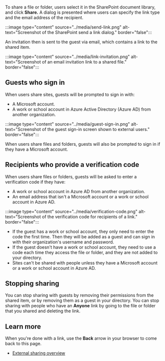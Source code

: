 To share a file or folder, users select it in the SharePoint document library, and click **Share.** A dialog is presented where users can specify the link type and the email address of the recipient.

:::image type="content" source="../media/send-link.png" alt-text="Screenshot of the SharePoint send a link dialog." border="false":::

An invitation then is sent to the guest via email, which contains a link to the shared item.

:::image type="content" source="../media/link-invitation.png" alt-text="Screenshot of an email invitation link to a shared file." border="false":::

## Guests who sign in

When users share sites, guests will be prompted to sign in with:

- A Microsoft account.
- A work or school account in Azure Active Directory (Azure AD) from another organization.

:::image type="content" source="../media/guest-sign-in.png" alt-text="Screenshot of the guest sign-in screen shown to external users." border="false":::

When users share files and folders, guests will also be prompted to sign in if they have a Microsoft account.

## Recipients who provide a verification code

When users share files or folders, guests will be asked to enter a verification code if they have:

- A work or school account in Azure AD from another organization.
- An email address that isn't a Microsoft account or a work or school account in Azure AD.

:::image type="content" source="../media/verification-code.png" alt-text="Screenshot of the verification code for recipients of a link." border="false":::

- If the guest has a work or school account, they only need to enter the code the first time. Then they will be added as a guest and can sign in with their organization's username and password.
- If the guest doesn't have a work or school account, they need to use a code each time they access the file or folder, and they are not added to your directory.
- Sites can't be shared with people unless they have a Microsoft account or a work or school account in Azure AD.

## Stopping sharing

You can stop sharing with guests by removing their permissions from the shared item, or by removing them as a guest in your directory. You can stop sharing with people who have an **Anyone** link by going to the file or folder that you shared and deleting the link.
## Learn more

When you're done with a link, use the **Back** arrow in your browser to come back to this page.

- [External sharing overview](/sharepoint/external-sharing-overview)
